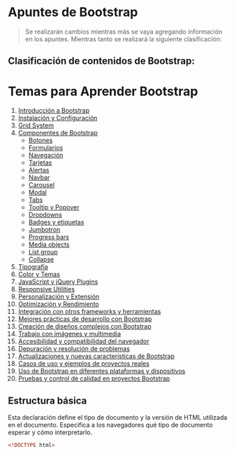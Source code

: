 # Apuntes de Bootstrap

> Se realizarán cambios mientras más se vaya agregando información en los apuntes. Mientras tanto se realizará la siguiente clasificación:

## Clasificación de contenidos de Bootstrap:

# Temas para Aprender Bootstrap

1. [Introducción a Bootstrap](#introducción-a-bootstrap)
2. [Instalación y Configuración](#instalación-y-configuración)
3. [Grid System](#grid-system)
4. [Componentes de Bootstrap](componentes-de-bootstrap)
   - [Botones](#botones)
   - [Formularios](#formularios)
   - [Navegación](#navegación)
   - [Tarjetas](#tarjetas)
   - [Alertas](#alertas)
   - [Navbar](#navbar)
   - [Carousel](#carousel)
   - [Modal](#modal)
   - [Tabs](#tabs)
   - [Tooltip y Popover](#tooltip-y-popover)
   - [Dropdowns](#dropdowns)
   - [Badges y etiquetas](#badges-y-etiquetas)
   - [Jumbotron](#jumbotron)
   - [Progress bars](#progress-bars)
   - [Media objects](#media-objects)
   - [List group](#list-group)
   - [Collapse](#collapse)
5. [Tipografía](#tipografía)
6. [Color y Temas](#color-y-temas)
7. [JavaScript y jQuery Plugins](#javascript-y-jquery-plugins)
8. [Responsive Utilities](#responsive-utilities)
9. [Personalización y Extensión](#personalización-y-extensión)
10. [Optimización y Rendimiento](#optimización-y-rendimiento)
11. [Integración con otros frameworks y herramientas](#integración-con-otros-frameworks-y-herramientas)
12. [Mejores prácticas de desarrollo con Bootstrap](#mejores-prácticas-de-desarrollo-con-bootstrap)
13. [Creación de diseños complejos con Bootstrap](#creación-de-diseños-complejos-con-bootstrap)
14. [Trabajo con imágenes y multimedia](#trabajo-con-imágenes-y-multimedia)
15. [Accesibilidad y compatibilidad del navegador](#accesibilidad-y-compatibilidad-del-navegador)
16. [Depuración y resolución de problemas](#depuración-y-resolución-de-problemas)
17. [Actualizaciones y nuevas características de Bootstrap](#actualizaciones-y-nuevas-características-de-bootstrap)
18. [Casos de uso y ejemplos de proyectos reales](#casos-de-uso-y-ejemplos-de-proyectos-reales)
19. [Uso de Bootstrap en diferentes plataformas y dispositivos](#uso-de-bootstrap-en-diferentes-plataformas-y-dispositivos)
20. [Pruebas y control de calidad en proyectos Bootstrap](#pruebas-y-control-de-calidad-en-proyectos-bootstrap)


## Estructura básica

Esta declaración define el tipo de documento y la versión de HTML utilizada en el documento. Especifica a los navegadores qué tipo de documento esperar y cómo interpretarlo.

```html
<!DOCTYPE html>
```